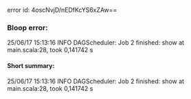 error id: 4oscNvjD/nEDfKcYS6xZAw==
### Bloop error:

25/06/17 15:13:16 INFO DAGScheduler: Job 2 finished: show at main.scala:28, took 0,141742 s
#### Short summary: 

25/06/17 15:13:16 INFO DAGScheduler: Job 2 finished: show at main.scala:28, took 0,141742 s